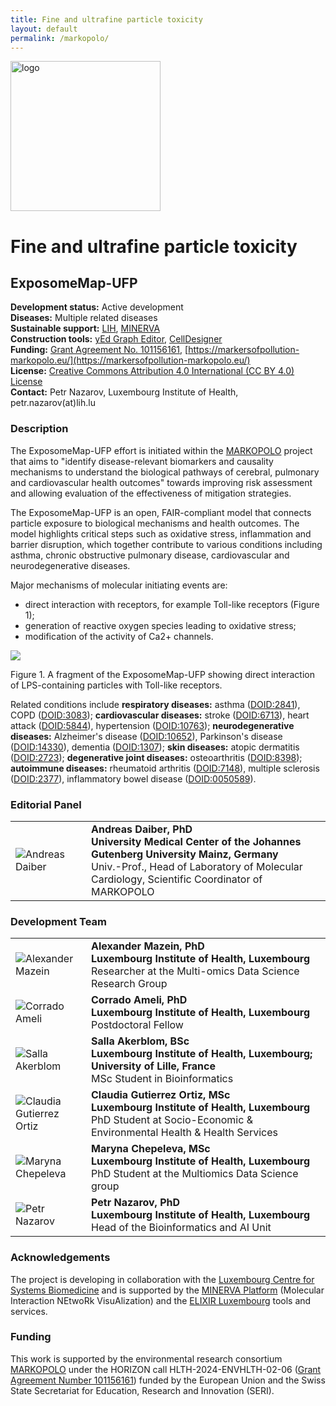 ```yaml
---
title: Fine and ultrafine particle toxicity
layout: default
permalink: /markopolo/
---
```


<!--![](../images/projects/markopolo-logo.jpg)-->

<img src="../images/projects/markopolo-logo.jpg" alt="logo" width="240"/>

# Fine and ultrafine particle toxicity
## ExposomeMap-UFP

**Development status:** Active development  
**Diseases:** Multiple related diseases  
**Sustainable support:** [LIH](https://www.lih.lu/), [MINERVA](https://minerva.pages.uni.lu/)  
**Construction tools:** [yEd Graph Editor](https://www.yworks.com/products/yed), [CellDesigner](https://www.celldesigner.org/)  
**Funding:** [Grant Agreement No. 101156161](https://cordis.europa.eu/project/id/101156161), [https://markersofpollution-markopolo.eu/](https://markersofpollution-markopolo.eu/)  
**License:** [Creative Commons Attribution 4.0 International (CC BY 4.0) License](https://creativecommons.org/licenses/by/4.0/)  
**Contact:** Petr Nazarov, Luxembourg Institute of Health, petr.nazarov(at)lih.lu  

### Description

The ExposomeMap-UFP effort is initiated within the [MARKOPOLO](https://markersofpollution-markopolo.eu/) project that aims to "identify disease-relevant biomarkers and causality mechanisms to understand the biological pathways of cerebral, pulmonary and cardiovascular health outcomes" towards improving risk assessment and allowing evaluation of the effectiveness of mitigation strategies.

The ExposomeMap-UFP is an open, FAIR-compliant model that connects particle exposure to biological mechanisms and health outcomes. The model highlights critical steps such as oxidative stress, inflammation and barrier disruption, which together contribute to various conditions including asthma, chronic obstructive pulmonary disease, cardiovascular and neurodegenerative diseases.

Major mechanisms of molecular initiating events are:  
- direct interaction with receptors, for example Toll-like receptors (Figure 1);  
- generation of reactive oxygen species leading to oxidative stress;  
- modification of the activity of Ca2+ channels.

![](../images/projects/markopolo-fig1.jpg)

Figure 1. A fragment of the ExposomeMap-UFP showing direct interaction of LPS-containing particles with Toll-like receptors.

Related conditions include 
**respiratory diseases:** 
asthma ([DOID:2841](https://disease-ontology.org/?id=DOID:2841)), 
COPD ([DOID:3083](https://disease-ontology.org/?id=DOID:3083)); 
**cardiovascular diseases:** 
stroke ([DOID:6713](https://disease-ontology.org/?id=DOID:6713)), 
heart attack ([DOID:5844](https://disease-ontology.org/?id=DOID:5844)), 
hypertension ([DOID:10763](https://disease-ontology.org/?id=DOID:10763)); 
**neurodegenerative diseases:** 
Alzheimer's disease ([DOID:10652](https://disease-ontology.org/?id=DOID:10652)), 
Parkinson's disease ([DOID:14330](https://disease-ontology.org/?id=DOID:14330)), 
dementia ([DOID:1307](https://disease-ontology.org/?id=DOID:1307)); 
**skin diseases:** 
atopic dermatitis ([DOID:2723](https://disease-ontology.org/?id=DOID:2723)); 
**degenerative joint diseases:** 
osteoarthritis ([DOID:8398](https://disease-ontology.org/?id=DOID:8398)); 
**autoimmune diseases:** 
rheumatoid arthritis ([DOID:7148](https://disease-ontology.org/?id=DOID:7148)), 
multiple sclerosis ([DOID:2377](https://disease-ontology.org/?id=DOID:2377)), 
inflammatory bowel disease ([DOID:0050589](https://disease-ontology.org/?id=DOID:0050589)).

<!--Related conditions include: <br>
**respiratory diseases:** <br>
asthma ([DOID:2841](https://disease-ontology.org/?id=DOID:2841)), 
COPD ([DOID:3083](https://disease-ontology.org/?id=DOID:3083)), <br>
**cardiovascular diseases:** <br>
stroke ([DOID:6713](https://disease-ontology.org/?id=DOID:6713)), 
heart attack ([DOID:5844](https://disease-ontology.org/?id=DOID:5844)), 
hypertension ([DOID:10763](https://disease-ontology.org/?id=DOID:10763)), <br>
**neurodegenerative diseases:** <br>
Alzheimer's disease ([DOID:10652](https://disease-ontology.org/?id=DOID:10652)), 
Parkinson's disease ([DOID:14330](https://disease-ontology.org/?id=DOID:14330)), 
dementia ([DOID:1307](https://disease-ontology.org/?id=DOID:1307)), <br>
**skin diseases:** <br>
atopic dermatitis ([DOID:2723](https://disease-ontology.org/?id=DOID:2723)), <br>
**degenerative joint diseases:** <br>
osteoarthritis ([DOID:8398](https://disease-ontology.org/?id=DOID:8398)), <br>
**autoimmune diseases:** <br>
rheumatoid arthritis ([DOID:7148](https://disease-ontology.org/?id=DOID:7148)), 
multiple sclerosis ([DOID:2377](https://disease-ontology.org/?id=DOID:2377)), 
inflammatory bowel disease ([DOID:0050589](https://disease-ontology.org/?id=DOID:0050589)), <br>
and many others.-->

### Editorial Panel

<table>
<tr>
<td style="width: 105px;"><img src="../images/team/AndreasDaiber.jpg" alt="Andreas Daiber" /></td>
<td><strong>Andreas Daiber, PhD</strong><br /><strong>University Medical Center of the Johannes Gutenberg University Mainz, Germany</strong><br /> Univ.-Prof., Head of Laboratory of Molecular Cardiology, Scientific Coordinator of MARKOPOLO</td>
</tr>
</table>

### Development Team

<table>
<tr>
<td style="width: 105px;"><img src="../images/team/AlexanderMazein.jpg" alt="Alexander Mazein" /></td>
<td><strong>Alexander Mazein, PhD</strong><br /><strong>Luxembourg Institute of Health, Luxembourg</strong><br />
Researcher at the Multi-omics Data Science Research Group</td>
</tr>
  <!--
<tr>
<td style="width: 105px;"><img src="../images/team/MarekOstaszewski.jpg" alt="Marek Ostaszewski" /></td>
<td><strong>Marek Ostaszewski, PhD</strong><br /><strong>University of Luxembourg, Luxembourg</strong><br />
Research Scientist at the Luxembourg Centre for Systems Biomedicine</td>
</tr>
<tr>
<td style="width: 105px;"><img src="../images/team/AhmedHemedan.jpg" alt="Ahmed Hemedan" /></td>
<td><strong>Ahmed Hemedan, PhD</strong><br /><strong>Luxembourg Institute of Health, Luxembourg</strong><br />
Postdoctoral Fellow at the Department of Transversal Translational Medicine</td>
</tr>
  -->
<tr>
<td style="width: 105px;"><img src="../images/team/CorradoAmeli.jpg" alt="Corrado Ameli" /></td>
<td><strong>Corrado Ameli, PhD</strong><br /><strong>Luxembourg Institute of Health, Luxembourg</strong><br />
Postdoctoral Fellow</td>
</tr>

<tr>
<td style="width: 105px;"><img src="../images/team/SallaAkerblom.jpg" alt="Salla Akerblom" /></td>
<td><strong>Salla Akerblom, BSc</strong><br /><strong>Luxembourg Institute of Health, Luxembourg; 
University of Lille, France</strong><br />
MSc Student in Bioinformatics</td>
</tr>

<tr>
<td style="width: 105px;"><img src="../images/team/noprofile.jpg" alt="Claudia Gutierrez Ortiz" /></td>
<td><strong>Claudia Gutierrez Ortiz, MSc</strong><br /><strong>Luxembourg Institute of Health, Luxembourg</strong><br />
PhD Student at Socio-Economic & Environmental Health & Health Services</td>
</tr>

<tr>
<td style="width: 105px;"><img src="../images/team/MarynaChepeleva.jpg" alt="Maryna Chepeleva" /></td>
<td><strong>Maryna Chepeleva, MSc</strong><br /><strong>Luxembourg Institute of Health, Luxembourg</strong><br />
PhD Student at the Multiomics Data Science group</td>
</tr>
  
<tr>
<td style="width: 105px;"><img src="../images/team/PetrNazarov.jpg" alt="Petr Nazarov" /></td>
<td><strong>Petr Nazarov, PhD</strong><br /><strong>Luxembourg Institute of Health, Luxembourg</strong><br />
Head of the Bioinformatics and AI Unit</td>
</tr>
</table>

### Acknowledgements

The project is developing in collaboration with the [Luxembourg Centre for Systems Biomedicine](https://www.uni.lu/lcsb-en/) and is supported by the [MINERVA Platform](https://minerva.pages.uni.lu/doc/) (Molecular Interaction NEtwoRk VisuAlization) and the [ELIXIR Luxembourg](https://elixir-luxembourg.org/) tools and services. 

### Funding

This work is supported by the environmental research consortium [MARKOPOLO](https://markersofpollution-markopolo.eu/) under the HORIZON call HLTH-2024-ENVHLTH-02-06 ([Grant Agreement Number 101156161](https://cordis.europa.eu/project/id/101156161)) funded by the European Union and the Swiss State Secretariat for Education, Research and Innovation (SERI).

<!-- The work was also supported by the environmental research consortium MARKOPOLO, which is funded by the European Union (grant agreement number 101156161) and the Swiss State Secretariat for Education, Research and Innovation (SERI). Views and opinions expressed are, however, those of the author(s) only and do not necessarily reflect those of the European Union, the European Health and Digital Executive Agency (HADEA) or the SERI. Neither the European Union nor the granting authorities can be held responsible for them.-->

<!--The work was supported by the environmental research consortium MARKOPOLO, which is funded by the European Union (Grant Agreement Number 101156161) and the Swiss State Secretariat for Education, Research and Innovation (SERI). Views and opinions expressed are, however, those of the authors only and do not necessarily reflect those of the European Union, the European Health and Digital Executive Agency (HADEA) or the SERI. Neither the European Union nor the granting authorities can be held responsible for them.-->

<!--The work is supported by the environmental research consortium MARKOPOLO under the HORIZON call HLTH-2024-ENVHLTH-02-06 (Grant Agreement Number 101156161) funded by the European Union and the Swiss State Secretariat for Education, Research and Innovation (SERI).-->
